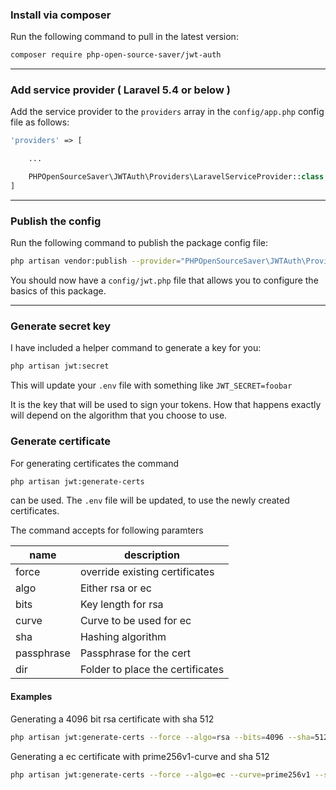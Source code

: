 ### Install via composer

Run the following command to pull in the latest version:

```bash
composer require php-open-source-saver/jwt-auth
```

-------------------------------------------------------------------------------

### Add service provider ( Laravel 5.4 or below )

Add the service provider to the `providers` array in the `config/app.php` config file as follows:

```php
'providers' => [

    ...

    PHPOpenSourceSaver\JWTAuth\Providers\LaravelServiceProvider::class,
]
```

-------------------------------------------------------------------------------

### Publish the config

Run the following command to publish the package config file:

```bash
php artisan vendor:publish --provider="PHPOpenSourceSaver\JWTAuth\Providers\LaravelServiceProvider"
```

You should now have a `config/jwt.php` file that allows you to configure the basics of this package.

-------------------------------------------------------------------------------

### Generate secret key

I have included a helper command to generate a key for you:

```bash
php artisan jwt:secret
```

This will update your `.env` file with something like `JWT_SECRET=foobar`

It is the key that will be used to sign your tokens. How that happens exactly will depend
on the algorithm that you choose to use.

### Generate certificate

For generating certificates the command 

```bash
php artisan jwt:generate-certs
```

can be used. The `.env` file will be updated, to use the newly created certificates. 

The command accepts for following paramters

| name | description |
|---|---|
| force | override existing certificates |
| algo | Either rsa or ec |
| bits | Key length for rsa |
| curve | Curve to be used for ec |
| sha | Hashing algorithm |
| passphrase | Passphrase for the cert |
| dir | Folder to place the certificates |

#### Examples 

Generating a 4096 bit rsa certificate with sha 512

```bash
php artisan jwt:generate-certs --force --algo=rsa --bits=4096 --sha=512
```

Generating a ec certificate with prime256v1-curve and sha 512

```bash
php artisan jwt:generate-certs --force --algo=ec --curve=prime256v1 --sha=512
```